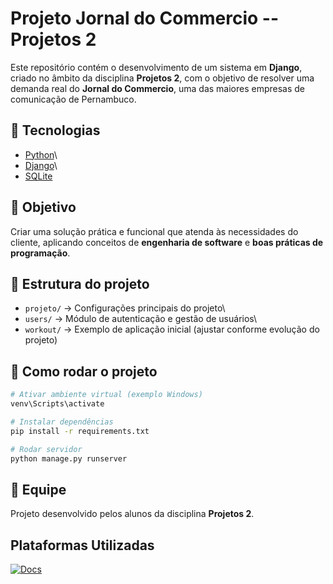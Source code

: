 # Projeto Jornal do Commercio -- Projetos 2

Este repositório contém o desenvolvimento de um sistema em **Django**,
criado no âmbito da disciplina **Projetos 2**, com o objetivo de
resolver uma demanda real do **Jornal do Commercio**, uma das maiores
empresas de comunicação de Pernambuco.

## 🚀 Tecnologias

-   [Python](https://www.python.org/)\
-   [Django](https://www.djangoproject.com/)\
-   [SQLite](https://www.sqlite.org/)

## 📌 Objetivo

Criar uma solução prática e funcional que atenda às necessidades do
cliente, aplicando conceitos de **engenharia de software** e **boas
práticas de programação**.

## 📂 Estrutura do projeto

-   `projeto/` → Configurações principais do projeto\
-   `users/` → Módulo de autenticação e gestão de usuários\
-   `workout/` → Exemplo de aplicação inicial (ajustar conforme evolução
    do projeto)

## 🔧 Como rodar o projeto

``` bash
# Ativar ambiente virtual (exemplo Windows)
venv\Scripts\activate

# Instalar dependências
pip install -r requirements.txt

# Rodar servidor
python manage.py runserver
```

## 👥 Equipe

Projeto desenvolvido pelos alunos da disciplina **Projetos 2**.

## Plataformas Utilizadas
[![Docs](https://img.shields.io/badge/Docs-4285F4.svg?style=for-the-badge&logo=googledocs&logoColor=white)](https://docs.google.com/document/d/135Kd3Zr2Xbshk2W-SDKgKyMash7cN8LBxXVm6NHl1Qs/edit?usp=sharing)

